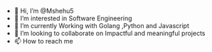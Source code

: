 - 👋 Hi, I’m @Mshehu5
- 👀 I’m interested in Software Engineering
- 🌱 I’m currently Working with Golang ,Python and Javascript
- 💞️ I’m looking to collaborate on Impactful and meaningful projects
- 📫 How to reach me 

<!---
Mshehu5/Mshehu5 is a ✨ special ✨ repository because its `README.md` (this file) appears on your GitHub profile.
You can click the Preview link to take a look at your changes.
--->
